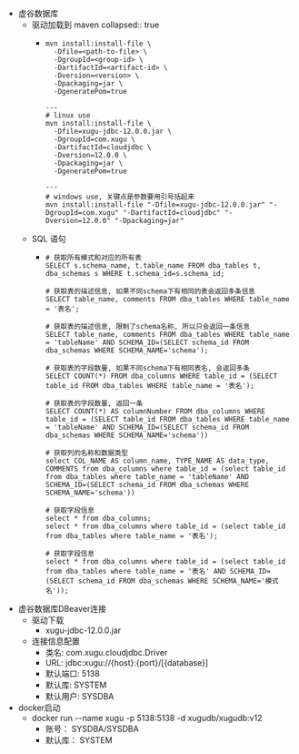- 虚谷数据库
	- 驱动加载到 maven
	  collapsed:: true
		- ```
		  mvn install:install-file \
		    -Dfile=<path-to-file> \
		    -DgroupId=<group-id> \
		    -DartifactId=<artifact-id> \
		    -Dversion=<version> \
		    -Dpackaging=jar \
		    -DgeneratePom=true
		  
		  ---
		  # linux use
		  mvn install:install-file \
		    -Dfile=xugu-jdbc-12.0.0.jar \
		    -DgroupId=com.xugu \
		    -DartifactId=cloudjdbc \
		    -Dversion=12.0.0 \
		    -Dpackaging=jar \
		    -DgeneratePom=true
		  
		  ---
		  # windows use, 关键点是参数要用引号括起来
		  mvn install:install-file "-Dfile=xugu-jdbc-12.0.0.jar" "-DgroupId=com.xugu" "-DartifactId=cloudjdbc" "-Dversion=12.0.0" "-Dpackaging=jar"
		  ```
	- SQL 语句
		- ```
		  # 获取所有模式和对应的所有表
		  SELECT s.schema_name, t.table_name FROM dba_tables t, dba_schemas s WHERE t.schema_id=s.schema_id;
		  
		  # 获取表的描述信息, 如果不同schema下有相同的表会返回多条信息
		  SELECT table_name, comments FROM dba_tables WHERE table_name = '表名';
		  
		  # 获取表的描述信息, 限制了schema名称, 所以只会返回一条信息
		  SELECT table_name, comments FROM dba_tables WHERE table_name = 'tableName' AND SCHEMA_ID=(SELECT schema_id FROM dba_schemas WHERE SCHEMA_NAME='schema');
		  
		  # 获取表的字段数量, 如果不同schema下有相同表名, 会返回多条
		  SELECT COUNT(*) FROM dba_columns WHERE table_id = (SELECT table_id FROM dba_tables WHERE table_name = '表名');
		  
		  # 获取表的字段数量, 返回一条
		  SELECT COUNT(*) AS columnNumber FROM dba_columns WHERE table_id = (SELECT table_id FROM dba_tables WHERE table_name = 'tableName' AND SCHEMA_ID=(SELECT schema_id FROM dba_schemas WHERE SCHEMA_NAME='schema'))
		  
		  # 获取列的名称和数据类型
		  select COL_NAME AS column_name, TYPE_NAME AS data_type, COMMENTS from dba_columns where table_id = (select table_id from dba_tables where table_name = 'tableName' AND SCHEMA_ID=(SELECT schema_id FROM dba_schemas WHERE SCHEMA_NAME='schema'))
		  
		  # 获取字段信息
		  select * from dba_columns;
		  select * from dba_columns where table_id = (select table_id from dba_tables where table_name = '表名');
		  
		  # 获取字段信息
		  select * from dba_columns where table_id = (select table_id from dba_tables where table_name = '表名' AND SCHEMA_ID=(SELECT schema_id FROM dba_schemas WHERE SCHEMA_NAME='模式名'));
		  ```
- 虚谷数据库DBeaver连接
	- 驱动下载
		- xugu-jdbc-12.0.0.jar
	- 连接信息配置
		- 类名: com.xugu.cloudjdbc.Driver
		- URL: jdbc:xugu://{host}:{port}/[{database}]
		- 默认端口: 5138
		- 默认库: SYSTEM
		- 默认用户: SYSDBA
- docker启动
	- docker run --name xugu -p 5138:5138 -d xugudb/xugudb:v12
		- 账号： SYSDBA/SYSDBA
		- 默认库： SYSTEM